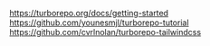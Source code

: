 https://turborepo.org/docs/getting-started
https://github.com/younesmjl/turborepo-tutorial
https://github.com/cvrlnolan/turborepo-tailwindcss

